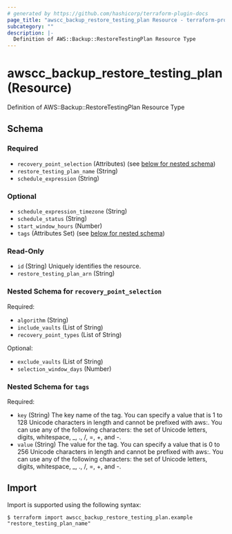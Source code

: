 ```yaml
---
# generated by https://github.com/hashicorp/terraform-plugin-docs
page_title: "awscc_backup_restore_testing_plan Resource - terraform-provider-awscc"
subcategory: ""
description: |-
  Definition of AWS::Backup::RestoreTestingPlan Resource Type
---
```


# awscc_backup_restore_testing_plan (Resource)

Definition of AWS::Backup::RestoreTestingPlan Resource Type



<!-- schema generated by tfplugindocs -->
## Schema

### Required

- `recovery_point_selection` (Attributes) (see [below for nested schema](#nestedatt--recovery_point_selection))
- `restore_testing_plan_name` (String)
- `schedule_expression` (String)

### Optional

- `schedule_expression_timezone` (String)
- `schedule_status` (String)
- `start_window_hours` (Number)
- `tags` (Attributes Set) (see [below for nested schema](#nestedatt--tags))

### Read-Only

- `id` (String) Uniquely identifies the resource.
- `restore_testing_plan_arn` (String)

<a id="nestedatt--recovery_point_selection"></a>
### Nested Schema for `recovery_point_selection`

Required:

- `algorithm` (String)
- `include_vaults` (List of String)
- `recovery_point_types` (List of String)

Optional:

- `exclude_vaults` (List of String)
- `selection_window_days` (Number)


<a id="nestedatt--tags"></a>
### Nested Schema for `tags`

Required:

- `key` (String) The key name of the tag. You can specify a value that is 1 to 128 Unicode characters in length and cannot be prefixed with aws:. You can use any of the following characters: the set of Unicode letters, digits, whitespace, _, ., /, =, +, and -.
- `value` (String) The value for the tag. You can specify a value that is 0 to 256 Unicode characters in length and cannot be prefixed with aws:. You can use any of the following characters: the set of Unicode letters, digits, whitespace, _, ., /, =, +, and -.

## Import

Import is supported using the following syntax:

```shell
$ terraform import awscc_backup_restore_testing_plan.example "restore_testing_plan_name"
```
